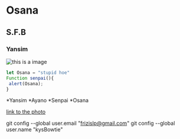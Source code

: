 # Osana 
## S.F.B
### Yansim


![this is a image](https://th.bing.com/th/id/OIP.22cV1SChuFvWmI2enH8NxAHaHa?pid=ImgDet&rs=1)

```javascript
let Osana = "stupid hoe"
Function senpai(){
 alert(Osana);
}
```

*Yansim
  *Ayano
  *Senpai
  *Osana

[link to the photo](https://i.pinimg.com/474x/39/5c/72/395c72ac14d97a65f91bc5e8196b5904.jpg)

git config --global user.email "frizislp@gmail.com"
  git config --global user.name "kysBowtie"
